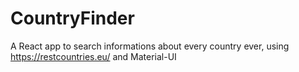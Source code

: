 # CountryFinder
A React app to search informations about every country ever, using https://restcountries.eu/ and Material-UI

